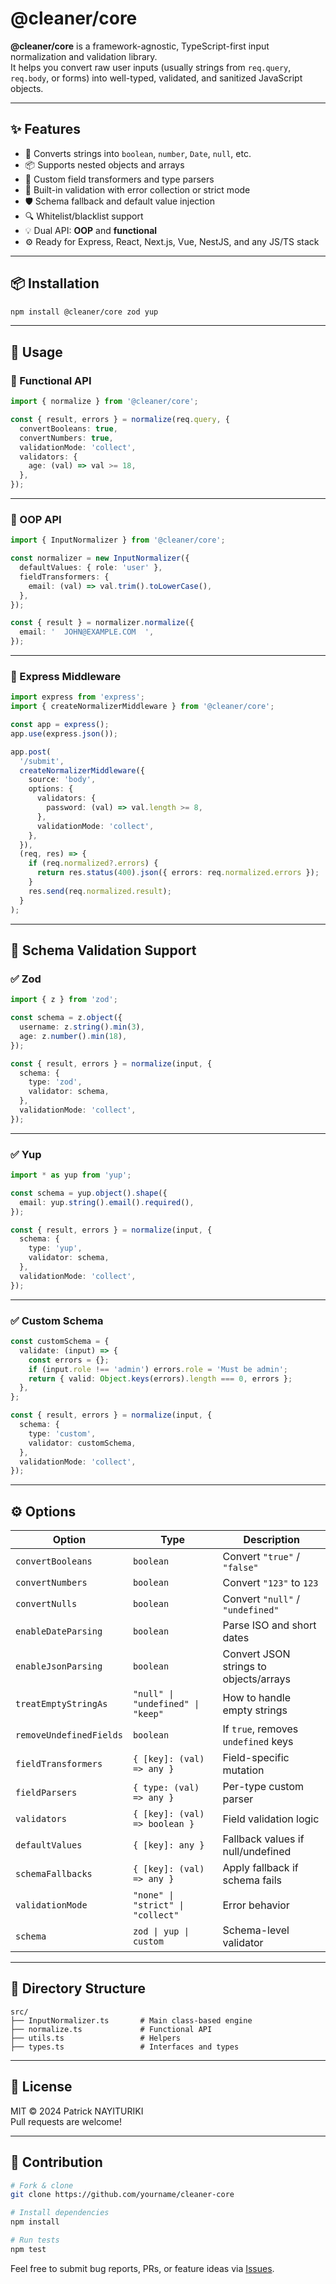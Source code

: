 # @cleaner/core

**@cleaner/core** is a framework-agnostic, TypeScript-first input normalization and validation library.  
It helps you convert raw user inputs (usually strings from `req.query`, `req.body`, or forms) into well-typed, validated, and sanitized JavaScript objects.

---

## ✨ Features

- 🔁 Converts strings into `boolean`, `number`, `Date`, `null`, etc.
- 📦 Supports nested objects and arrays
- 🧩 Custom field transformers and type parsers
- 🚦 Built-in validation with error collection or strict mode
- 🛡️ Schema fallback and default value injection
- 🔍 Whitelist/blacklist support
- 💡 Dual API: **OOP** and **functional**
- ⚙️ Ready for Express, React, Next.js, Vue, NestJS, and any JS/TS stack

---

## 📦 Installation

```bash
npm install @cleaner/core zod yup
```

---

## 🔧 Usage

### 🔹 Functional API

```ts
import { normalize } from '@cleaner/core';

const { result, errors } = normalize(req.query, {
  convertBooleans: true,
  convertNumbers: true,
  validationMode: 'collect',
  validators: {
    age: (val) => val >= 18,
  },
});
```

---

### 🔹 OOP API

```ts
import { InputNormalizer } from '@cleaner/core';

const normalizer = new InputNormalizer({
  defaultValues: { role: 'user' },
  fieldTransformers: {
    email: (val) => val.trim().toLowerCase(),
  },
});

const { result } = normalizer.normalize({
  email: '  JOHN@EXAMPLE.COM  ',
});
```

---

### 🔹 Express Middleware

```ts
import express from 'express';
import { createNormalizerMiddleware } from '@cleaner/core';

const app = express();
app.use(express.json());

app.post(
  '/submit',
  createNormalizerMiddleware({
    source: 'body',
    options: {
      validators: {
        password: (val) => val.length >= 8,
      },
      validationMode: 'collect',
    },
  }),
  (req, res) => {
    if (req.normalized?.errors) {
      return res.status(400).json({ errors: req.normalized.errors });
    }
    res.send(req.normalized.result);
  }
);
```

---

## 🧪 Schema Validation Support

### ✅ Zod

```ts
import { z } from 'zod';

const schema = z.object({
  username: z.string().min(3),
  age: z.number().min(18),
});

const { result, errors } = normalize(input, {
  schema: {
    type: 'zod',
    validator: schema,
  },
  validationMode: 'collect',
});
```

---

### ✅ Yup

```ts
import * as yup from 'yup';

const schema = yup.object().shape({
  email: yup.string().email().required(),
});

const { result, errors } = normalize(input, {
  schema: {
    type: 'yup',
    validator: schema,
  },
  validationMode: 'collect',
});
```

---

### ✅ Custom Schema

```ts
const customSchema = {
  validate: (input) => {
    const errors = {};
    if (input.role !== 'admin') errors.role = 'Must be admin';
    return { valid: Object.keys(errors).length === 0, errors };
  },
};

const { result, errors } = normalize(input, {
  schema: {
    type: 'custom',
    validator: customSchema,
  },
  validationMode: 'collect',
});
```

---

## ⚙️ Options

| Option | Type | Description |
|--------|------|-------------|
| `convertBooleans` | `boolean` | Convert `"true"` / `"false"` |
| `convertNumbers` | `boolean` | Convert `"123"` to `123` |
| `convertNulls` | `boolean` | Convert `"null"` / `"undefined"` |
| `enableDateParsing` | `boolean` | Parse ISO and short dates |
| `enableJsonParsing` | `boolean` | Convert JSON strings to objects/arrays |
| `treatEmptyStringAs` | `"null" \| "undefined" \| "keep"` | How to handle empty strings |
| `removeUndefinedFields` | `boolean` | If `true`, removes `undefined` keys |
| `fieldTransformers` | `{ [key]: (val) => any }` | Field-specific mutation |
| `fieldParsers` | `{ type: (val) => any }` | Per-type custom parser |
| `validators` | `{ [key]: (val) => boolean }` | Field validation logic |
| `defaultValues` | `{ [key]: any }` | Fallback values if null/undefined |
| `schemaFallbacks` | `{ [key]: (val) => any }` | Apply fallback if schema fails |
| `validationMode` | `"none" \| "strict" \| "collect"` | Error behavior |
| `schema` | `zod \| yup \| custom` | Schema-level validator |

---

## 📁 Directory Structure

```
src/
├── InputNormalizer.ts       # Main class-based engine
├── normalize.ts             # Functional API
├── utils.ts                 # Helpers
├── types.ts                 # Interfaces and types
```

---

## 📄 License

MIT © 2024 Patrick NAYITURIKI  
Pull requests are welcome!

---

## 🤝 Contribution

```bash
# Fork & clone
git clone https://github.com/yourname/cleaner-core

# Install dependencies
npm install

# Run tests
npm test
```

Feel free to submit bug reports, PRs, or feature ideas via [Issues](https://github.com/yourname/cleaner-core/issues).